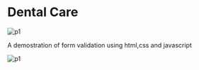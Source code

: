 # Dental Care

![p1](https://user-images.githubusercontent.com/100097970/216989237-c4c3e6b1-0dc5-468e-aabc-d1181acb10b9.png)

A demostration of form validation using html,css and javascript 

![p1](https://user-images.githubusercontent.com/100097970/216992616-11d0382c-a3db-411c-9242-6540c901a8a1.gif)
